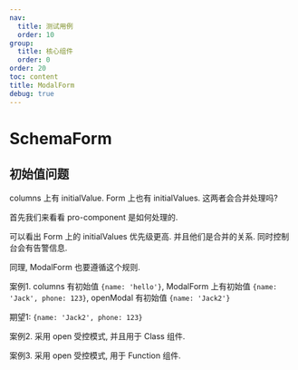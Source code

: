 ```yaml
---
nav:
  title: 测试用例
  order: 10
group:
  title: 核心组件
  order: 0
order: 20
toc: content
title: ModalForm
debug: true
---
```



# SchemaForm

## 初始值问题
columns 上有 initialValue. Form 上也有 initialValues. 这两者会合并处理吗?

首先我们来看看 pro-component 是如何处理的.

<code src="./modal-form-demo/pro-component-initial-value" ></code>

可以看出 Form 上的 initialValues 优先级更高. 并且他们是合并的关系. 同时控制台会有告警信息.

同理, ModalForm 也要遵循这个规则.

案例1. columns 有初始值 `{name: 'hello'}`, ModalForm 上有初始值 `{name: 'Jack', phone: 123}`, openModal 有初始值 `{name: 'Jack2'}`

期望1: `{name: 'Jack2', phone: 123}`

<code src="./modal-form-demo/modal-form-initial-value" ></code>

案例2. 采用 open 受控模式, 并且用于 Class 组件.

<code src="./modal-form-demo/modal-form-initial-value-control-class" ></code>

案例3. 采用 open 受控模式, 用于 Function 组件.

<code src="./modal-form-demo/modal-form-initial-value-control" ></code>